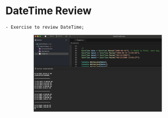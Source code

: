 # DateTime Review

    - Exercise to review DateTime;

<p align="center">
  <img src="./screenshots/example1.png" width="350" title="Console">
</p>
